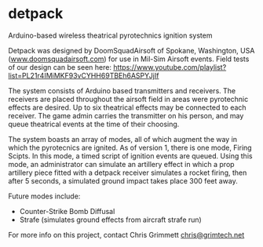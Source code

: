 detpack
=======

Arduino-based wireless theatrical pyrotechnics ignition system

Detpack was designed by DoomSquadAirsoft of Spokane, Washington, USA (www.doomsquadairsoft.com) for use in Mil-Sim Airsoft events. Field tests of our design can be seen here: https://www.youtube.com/playlist?list=PL21r4IMiMKF93vCYHH69TBEh6ASPYJjIf

The system consists of Arduino based transmitters and receivers. The receivers are placed throughout the airsoft field in areas were pyrotechnic effects are desired. Up to six theatrical effects may be connected to each receiver. The game admin carries the transmitter on his person, and may queue theatrical events at the time of their choosing.

The system boasts an array of modes, all of which augment the way in which the pyrotecnics are ignited. As of version 1, there is one mode, Firing Scipts. In this mode, a timed script of ignition events are queued. Using this mode, an administrator can simulate an artillery effect in which a prop artillery piece fitted with a detpack receiver simulates a rocket firing, then after 5 seconds, a simulated ground impact takes place 300 feet away.

Future modes include:

* Counter-Strike Bomb Diffusal
* Strafe (simulates ground effects from aircraft strafe run)


For more info on this project, contact Chris Grimmett chris@grimtech.net